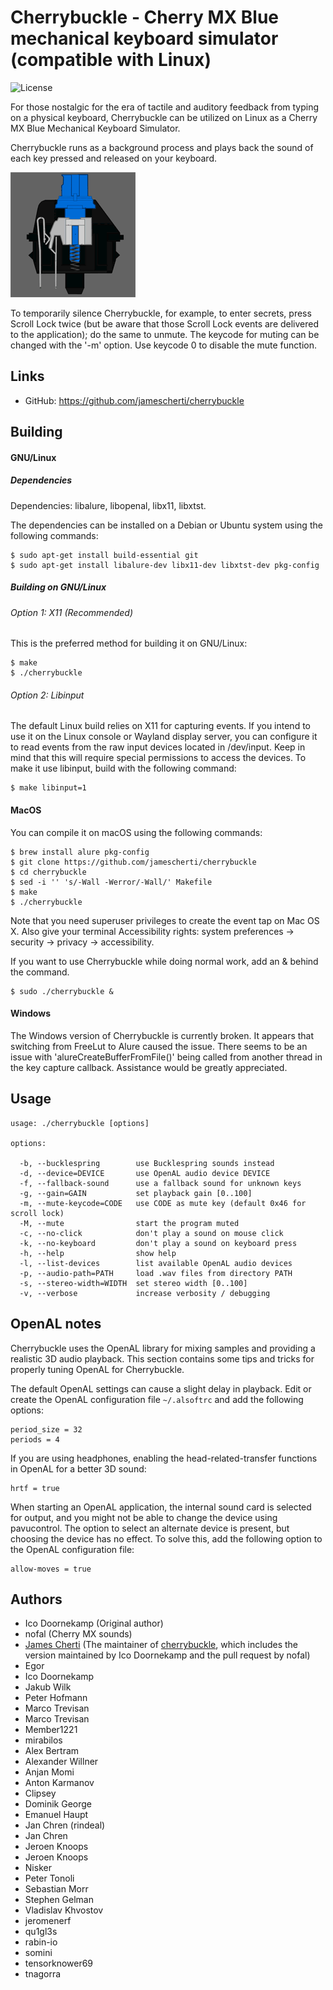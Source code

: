 # Cherrybuckle - Cherry MX Blue mechanical keyboard simulator (compatible with Linux)
![License](https://img.shields.io/github/license/jamescherti/cherrybuckle)

For those nostalgic for the era of tactile and auditory feedback from typing on a physical keyboard, Cherrybuckle can be utilized on Linux as a Cherry MX Blue Mechanical Keyboard Simulator.

Cherrybuckle runs as a background process and plays back the sound of each key pressed and released on your keyboard.

![Cherry MX Blue](img/cherrymxblue.gif)

To temporarily silence Cherrybuckle, for example, to enter secrets, press Scroll Lock twice (but be aware that those Scroll Lock events are delivered to the application); do the same to unmute. The keycode for muting can be changed with the '-m' option. Use keycode 0 to disable the mute function.

## Links
- GitHub: https://github.com/jamescherti/cherrybuckle

## Building

#### GNU/Linux

##### Dependencies

Dependencies: libalure, libopenal, libx11, libxtst.

The dependencies can be installed on a Debian or Ubuntu system using the following commands:
```
$ sudo apt-get install build-essential git
$ sudo apt-get install libalure-dev libx11-dev libxtst-dev pkg-config
```

##### Building on GNU/Linux

###### Option 1: X11 (Recommended)

This is the preferred method for building it on GNU/Linux:

```
$ make
$ ./cherrybuckle
```

###### Option 2: Libinput

The default Linux build relies on X11 for capturing events. If you intend to use it on the Linux console or Wayland display server, you can configure it to read events from the raw input devices located in /dev/input. Keep in mind that this will require special permissions to access the devices. To make it use libinput, build with the following command:

```
$ make libinput=1
```

#### MacOS

You can compile it on macOS using the following commands:

```
$ brew install alure pkg-config
$ git clone https://github.com/jamescherti/cherrybuckle
$ cd cherrybuckle
$ sed -i '' 's/-Wall -Werror/-Wall/' Makefile
$ make
$ ./cherrybuckle
```

Note that you need superuser privileges to create the event tap on Mac OS X. Also give your terminal Accessibility rights: system preferences -> security -> privacy -> accessibility.

If you want to use Cherrybuckle while doing normal work, add an & behind the command.
```
$ sudo ./cherrybuckle &
```

#### Windows

The Windows version of Cherrybuckle is currently broken. It appears that switching from FreeLut to Alure caused the issue. There seems to be an issue with 'alureCreateBufferFromFile()' being called from another thread in the key capture callback. Assistance would be greatly appreciated.

Usage
-----

````
usage: ./cherrybuckle [options]

options:

  -b, --bucklespring        use Bucklespring sounds instead
  -d, --device=DEVICE       use OpenAL audio device DEVICE
  -f, --fallback-sound      use a fallback sound for unknown keys
  -g, --gain=GAIN           set playback gain [0..100]
  -m, --mute-keycode=CODE   use CODE as mute key (default 0x46 for scroll lock)
  -M, --mute                start the program muted
  -c, --no-click            don't play a sound on mouse click
  -k, --no-keyboard         don't play a sound on keyboard press
  -h, --help                show help
  -l, --list-devices        list available OpenAL audio devices
  -p, --audio-path=PATH     load .wav files from directory PATH
  -s, --stereo-width=WIDTH  set stereo width [0..100]
  -v, --verbose             increase verbosity / debugging
````

OpenAL notes
------------

Cherrybuckle uses the OpenAL library for mixing samples and providing a realistic 3D audio playback. This section contains some tips and tricks for properly tuning OpenAL for Cherrybuckle.

The default OpenAL settings can cause a slight delay in playback. Edit or create the OpenAL configuration file `~/.alsoftrc` and add the following options:
 ````
 period_size = 32
 periods = 4
 ````

If you are using headphones, enabling the head-related-transfer functions in OpenAL for a better 3D sound:
 ````
 hrtf = true
 ````

When starting an OpenAL application, the internal sound card is selected for output, and you might not be able to change the device using pavucontrol. The option to select an alternate device is present, but choosing the device has no effect. To solve this, add the following option to the OpenAL configuration file:
 ````
 allow-moves = true
 ````

Authors
------------
- Ico Doornekamp (Original author)
- nofal (Cherry MX sounds)
- [James Cherti](https://www.jamescherti.com/) (The maintainer of [cherrybuckle](https://github.com/jamescherti/cherrybuckle), which includes the version maintained by Ico Doornekamp and the pull request by nofal)
- Egor
- Ico Doornekamp
- Jakub Wilk
- Peter Hofmann
- Marco Trevisan
- Marco Trevisan
- Member1221
- mirabilos
- Alex Bertram
- Alexander Willner
- Anjan Momi
- Anton Karmanov
- Clipsey
- Dominik George
- Emanuel Haupt
- Jan Chren (rindeal)
- Jan Chren
- Jeroen Knoops
- Jeroen Knoops
- Nisker
- Peter Tonoli
- Sebastian Morr
- Stephen Gelman
- Vladislav Khvostov
- jeromenerf
- qu1gl3s
- rabin-io
- somini
- tensorknower69
- tnagorra
